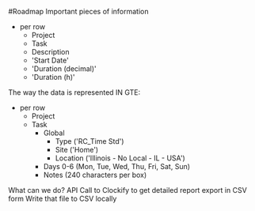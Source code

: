 #Roadmap
Important pieces of information
* per row
    * Project
    * Task
    * Description
    * 'Start Date'
    * 'Duration (decimal)'
    * 'Duration (h)'
    
The way the data is represented IN GTE:
* per row
    * Project
    * Task
        * Global 
            * Type ('RC_Time Std')
            * Site ('Home')
            * Location ('Illinois - No Local - IL - USA')
        * Days 0-6 (Mon, Tue, Wed, Thu, Fri, Sat, Sun)
        * Notes (240 characters per box)
    
What can we do?
API Call to Clockify to get detailed report export in CSV form
Write that file to CSV locally